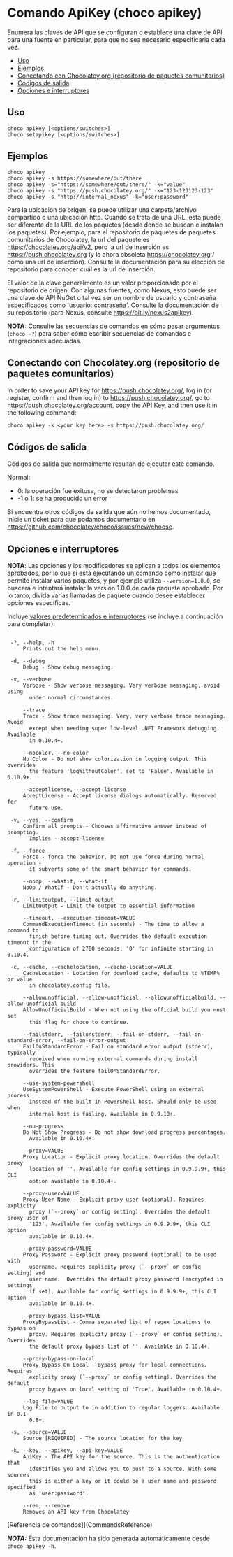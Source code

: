 <!-- This file is automatically generated based on output from https://github.com/chocolatey/choco/tree/stable/src/chocolatey/infrastructure.app/commands/ChocolateyApikeyCommand.cs using https://github.com/chocolatey/choco/tree/stable/GenerateDocs.ps1. Contributions are welcome at the original location(s). If the file is not found, it is not part of the open source edition of Chocolatey or the name of the file is different. -->

# Comando ApiKey (choco apikey)

Enumera las claves de API que se configuran o establece una clave de API para una fuente en particular, para que no sea necesario especificarla cada vez.

<!-- TOC -->

- [Uso](#usage)
- [Ejemplos](#examples)
- [Conectando con Chocolatey.org (repositorio de paquetes comunitarios)](#connecting-to-chocolateyorg-community-package-repository)
- [Códigos de salida](#exit-codes)
- [Opciones e interruptores](#options-and-switches)

<!-- /TOC -->

## Uso

    choco apikey [<options/switches>]
    choco setapikey [<options/switches>]

## Ejemplos

    choco apikey
    choco apikey -s https://somewhere/out/there
    choco apikey -s="https://somewhere/out/there/" -k="value"
    choco apikey -s "https://push.chocolatey.org/" -k="123-123123-123"
    choco apikey -s "http://internal_nexus" -k="user:password"

Para la ubicación de origen, se puede utilizar una carpeta/archivo compartido o una ubicación http. Cuando se trata de una URL, esta puede ser diferente de la URL de los paquetes (desde donde se buscan e instalan los paquetes). Por ejemplo, para el repositorio de paquetes de paquetes comunitarios de Chocolatey, la url del paquete es https://chocolatey.org/api/v2, pero la url de inserción es https://push.chocolatey.org (y la ahora obsoleta https://chocolatey.org / como una url de inserción). Consulte la documentación para su elección de repositorio para conocer cuál es la url de inserción.

El valor de la clave generalmente es un valor proporcionado por el repositorio de origen. Con algunas fuentes, como Nexus, esto puede ser una clave de API NuGet o tal vez ser un nombre de usuario y contraseña especificados como 'usuario: contraseña'. Consulte la documentación de su repositorio (para Nexus, consulte https://bit.ly/nexus2apikey).

**NOTA:** Consulte las secuencias de comandos en [cómo pasar argumentos](CommandsReference#how-to-pass-options--switches) (`choco -?`) para saber cómo escribir secuencias de comandos e integraciones adecuadas.


## Conectando con Chocolatey.org (repositorio de paquetes comunitarios)

In order to save your API key for https://push.chocolatey.org/,
 log in (or register, confirm and then log in) to
 https://push.chocolatey.org/, go to https://push.chocolatey.org/account,
 copy the API Key, and then use it in the following command:

    choco apikey -k <your key here> -s https://push.chocolatey.org/


## Códigos de salida

Códigos de salida que normalmente resultan de ejecutar este comando.

Normal:
 -  0: la operación fue exitosa, no se detectaron problemas
 - -1 o 1: se ha producido un error

Si encuentra otros códigos de salida que aún no hemos documentado, inicie un ticket para que podamos documentarlo en
 https://github.com/chocolatey/choco/issues/new/choose.


## Opciones e interruptores

**NOTA**: Las opciones y los modificadores se aplican a todos los elementos aprobados, por lo que si está ejecutando un comando como instalar que permite instalar varios paquetes, y por ejemplo utiliza `--version=1.0.0`, se buscará e intentará instalar la versión 1.0.0 de cada paquete aprobado. Por lo tanto, divida varias llamadas de paquete cuando desee establecer opciones específicas.

Incluye  [valores predeterminados e interruptores](CommandsReference#default-options-and-switches) (se incluye a continuación para completar).

~~~

 -?, --help, -h
     Prints out the help menu.

 -d, --debug
     Debug - Show debug messaging.

 -v, --verbose
     Verbose - Show verbose messaging. Very verbose messaging, avoid using
       under normal circumstances.

     --trace
     Trace - Show trace messaging. Very, very verbose trace messaging. Avoid
       except when needing super low-level .NET Framework debugging. Available
       in 0.10.4+.

     --nocolor, --no-color
     No Color - Do not show colorization in logging output. This overrides
       the feature 'logWithoutColor', set to 'False'. Available in 0.10.9+.

     --acceptlicense, --accept-license
     AcceptLicense - Accept license dialogs automatically. Reserved for
       future use.

 -y, --yes, --confirm
     Confirm all prompts - Chooses affirmative answer instead of prompting.
       Implies --accept-license

 -f, --force
     Force - force the behavior. Do not use force during normal operation -
       it subverts some of the smart behavior for commands.

     --noop, --whatif, --what-if
     NoOp / WhatIf - Don't actually do anything.

 -r, --limitoutput, --limit-output
     LimitOutput - Limit the output to essential information

     --timeout, --execution-timeout=VALUE
     CommandExecutionTimeout (in seconds) - The time to allow a command to
       finish before timing out. Overrides the default execution timeout in the
       configuration of 2700 seconds. '0' for infinite starting in 0.10.4.

 -c, --cache, --cachelocation, --cache-location=VALUE
     CacheLocation - Location for download cache, defaults to %TEMP% or value
       in chocolatey.config file.

     --allowunofficial, --allow-unofficial, --allowunofficialbuild, --allow-unofficial-build
     AllowUnofficialBuild - When not using the official build you must set
       this flag for choco to continue.

     --failstderr, --failonstderr, --fail-on-stderr, --fail-on-standard-error, --fail-on-error-output
     FailOnStandardError - Fail on standard error output (stderr), typically
       received when running external commands during install providers. This
       overrides the feature failOnStandardError.

     --use-system-powershell
     UseSystemPowerShell - Execute PowerShell using an external process
       instead of the built-in PowerShell host. Should only be used when
       internal host is failing. Available in 0.9.10+.

     --no-progress
     Do Not Show Progress - Do not show download progress percentages.
       Available in 0.10.4+.

     --proxy=VALUE
     Proxy Location - Explicit proxy location. Overrides the default proxy
       location of ''. Available for config settings in 0.9.9.9+, this CLI
       option available in 0.10.4+.

     --proxy-user=VALUE
     Proxy User Name - Explicit proxy user (optional). Requires explicity
       proxy (`--proxy` or config setting). Overrides the default proxy user of
       '123'. Available for config settings in 0.9.9.9+, this CLI option
       available in 0.10.4+.

     --proxy-password=VALUE
     Proxy Password - Explicit proxy password (optional) to be used with
       username. Requires explicity proxy (`--proxy` or config setting) and
       user name.  Overrides the default proxy password (encrypted in settings
       if set). Available for config settings in 0.9.9.9+, this CLI option
       available in 0.10.4+.

     --proxy-bypass-list=VALUE
     ProxyBypassList - Comma separated list of regex locations to bypass on
       proxy. Requires explicity proxy (`--proxy` or config setting). Overrides
       the default proxy bypass list of ''. Available in 0.10.4+.

     --proxy-bypass-on-local
     Proxy Bypass On Local - Bypass proxy for local connections. Requires
       explicity proxy (`--proxy` or config setting). Overrides the default
       proxy bypass on local setting of 'True'. Available in 0.10.4+.

     --log-file=VALUE
     Log File to output to in addition to regular loggers. Available in 0.1-
       0.8+.

 -s, --source=VALUE
     Source [REQUIRED] - The source location for the key

 -k, --key, --apikey, --api-key=VALUE
     ApiKey - The API key for the source. This is the authentication that
       identifies you and allows you to push to a source. With some sources
       this is either a key or it could be a user name and password specified
       as 'user:password'.

     --rem, --remove
     Removes an API key from Chocolatey

~~~

[Referencia de comandos]](CommandsReference)


***NOTA:*** Esta documentación ha sido generada automáticamente desde `choco apikey -h`.

